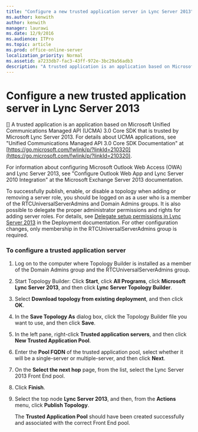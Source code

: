```yaml
---
title: "Configure a new trusted application server in Lync Server 2013"
ms.author: kenwith
author: kenwith
manager: laurawi
ms.date: 12/9/2016
ms.audience: ITPro
ms.topic: article
ms.prod: office-online-server
localization_priority: Normal
ms.assetid: a7233db7-fac3-43ff-972e-3bc29a56adb3
description: "A trusted application is an application based on Microsoft Unified Communications Managed API (UCMA) 3.0 Core SDK that is trusted by Microsoft Lync Server 2013. For details about UCMA applications, seeUnified Communications Managed API 3.0 Core SDK Documentationat https://go.microsoft.com/fwlink/p/?linkId=210320."
---
```


# Configure a new trusted application server in Lync Server 2013
[]
A trusted application is an application based on Microsoft Unified Communications Managed API (UCMA) 3.0 Core SDK that is trusted by Microsoft Lync Server 2013. For details about UCMA applications, see "Unified Communications Managed API 3.0 Core SDK Documentation" at [https://go.microsoft.com/fwlink/p/?linkId=210320](https://go.microsoft.com/fwlink/p/?linkId=210320).
  
For information about configuring Microsoft Outlook Web Access (OWA) and Lync Server 2013, see "Configure Outlook Web App and Lync Server 2010 Integration" at the Microsoft Exchange Server 2013 documentation.
  
To successfully publish, enable, or disable a topology when adding or removing a server role, you should be logged on as a user who is a member of the RTCUniversalServerAdmins and Domain Admins groups. It is also possible to delegate the proper administrator permissions and rights for adding server roles. For details, see [Delegate setup permissions in Lync Server 2013](delegate-setup-permissions.md) in the Deployment documentation. For other configuration changes, only membership in the RTCUniversalServerAdmins group is required. 
  
### To configure a trusted application server

1. Log on to the computer where Topology Builder is installed as a member of the Domain Admins group and the RTCUniversalServerAdmins group.
    
2. Start Topology Builder: Click **Start**, click **All Programs**, click **Microsoft Lync Server 2013**, and then click **Lync Server Topology Builder**.
    
3. Select **Download topology from existing deployment**, and then click **OK**.
    
4. In the **Save Topology As** dialog box, click the Topology Builder file you want to use, and then click **Save**.
    
5. In the left pane, right-click **Trusted application servers**, and then click **New Trusted Application Pool**.
    
6. Enter the **Pool FQDN** of the trusted application pool, select whether it will be a single-server or multiple-server, and then click **Next**.
    
7. On the **Select the next hop** page, from the list, select the Lync Server 2013 Front End pool. 
    
8. Click **Finish**.
    
9. Select the top node **Lync Server 2013**, and then, from the **Actions** menu, click **Publish Topology**.
    
    The **Trusted Application Pool** should have been created successfully and associated with the correct Front End pool. 
    

